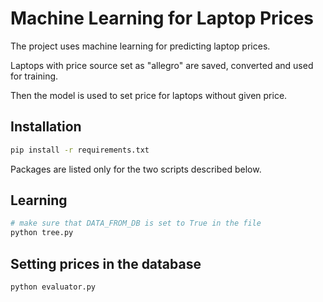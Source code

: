 # Machine Learning for Laptop Prices

The project uses machine learning for predicting laptop prices.

Laptops with price source set as "allegro" are saved, converted and used for training.

Then the model is used to set price for laptops without given price.

## Installation

```bash
pip install -r requirements.txt
```

Packages are listed only for the two scripts described below.

## Learning 

```bash
# make sure that DATA_FROM_DB is set to True in the file
python tree.py
```

## Setting prices in the database

```bash
python evaluator.py
```